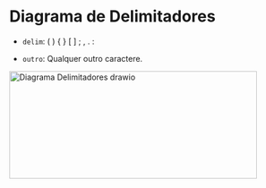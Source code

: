 # Diagrama de Delimitadores

* `delim`: ( ) { } [ ] ; , . :

* `outro`: Qualquer outro caractere.

<img width="442" height="192" alt="Diagrama Delimitadores drawio" src="https://github.com/user-attachments/assets/458998ed-c198-4a91-9218-254581aab01e" />
